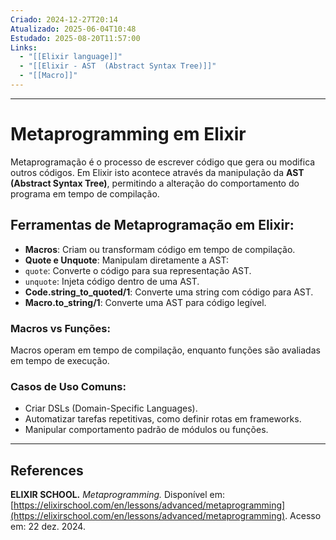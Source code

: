 ```yaml
---
Criado: 2024-12-27T20:14
Atualizado: 2025-06-04T10:48
Estudado: 2025-08-20T11:57:00
Links:
  - "[[Elixir language]]"
  - "[[Elixir - AST  (Abstract Syntax Tree)]]"
  - "[[Macro]]"
---
```

---
# Metaprogramming em Elixir

Metaprogramação é o processo de escrever código que gera ou modifica outros códigos. Em Elixir isto acontece através da manipulação da **AST  (Abstract Syntax Tree)**, permitindo a alteração do comportamento do programa em tempo de compilação.

## **Ferramentas de Metaprogramação em Elixir**:

  -  **Macros**: Criam ou transformam código em tempo de compilação.
  -  **Quote e Unquote**: Manipulam diretamente a AST:
  - `quote`: Converte o código para sua representação AST.
  - `unquote`: Injeta código dentro de uma AST.
  -  **Code.string_to_quoted/1**: Converte uma string com código para AST.
  -  **Macro.to_string/1**: Converte uma AST para código legível.

### **Macros vs Funções**:  

Macros operam em tempo de compilação, enquanto funções são avaliadas em tempo de execução.

### **Casos de Uso Comuns**:

   - Criar DSLs (Domain-Specific Languages).
   - Automatizar tarefas repetitivas, como definir rotas em frameworks.
   - Manipular comportamento padrão de módulos ou funções.

---
## References

**ELIXIR SCHOOL.** _Metaprogramming._ Disponível em: [https://elixirschool.com/en/lessons/advanced/metaprogramming](https://elixirschool.com/en/lessons/advanced/metaprogramming). Acesso em: 22 dez. 2024.